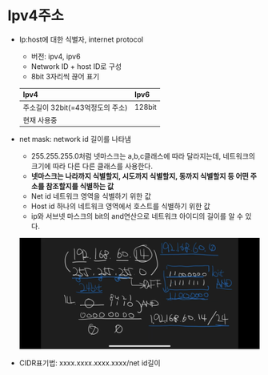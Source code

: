 # Ipv4주소

- Ip:host에 대한 식별자, internet protocol
    - 버전: ipv4, ipv6
    - Network ID + host ID로 구성
    - 8bit 3자리씩 끊어 표기
    
    | Ipv4 | Ipv6 |
    | --- | --- |
    | 주소길이 32bit(=43억정도의 주소) | 128bit |
    | 현재 사용중 |  |
- net mask: network id 길이를 나타냄
    - 255.255.255.0처럼 넷마스크는 a,b,c클래스에 따라 달라지는데, 네트워크의 크기에 따라 다른 다른 클래스를 사용한다.
    - **넷마스크는 나라까지 식별할지, 시도까지 식별할지, 동까지 식별할지 등 어떤 주소를 참조할지를 식별하는 값**
    - Net id 네트워크 영역을 식별하기 위한 값
    - Host id 하나의 네트워크 영역에서 호스트를 식별하기 위한 값
    - ip와 서브넷 마스크의 bit의 and연산으로 네트워크 아이디의 길이를 알 수 있다.
    
    ![34E023A7-02C7-4C72-8512-4BB3D7D89497.png](/week3/%EB%84%A4%ED%8A%B8%EC%9B%8C%ED%81%AC/ipv4.png)
    
- CIDR표기법: xxxx.xxxx.xxxx.xxxx/net id길이